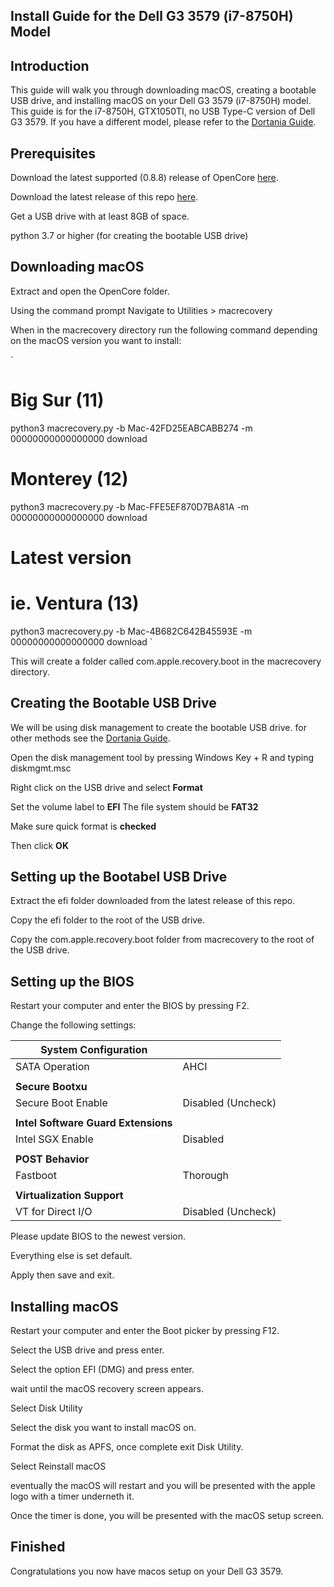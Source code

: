 ## Install Guide for the Dell G3 3579 (i7-8750H) Model

## Introduction

This guide will walk you through downloading macOS, creating a bootable USB drive, and installing macOS on your Dell G3 3579 (i7-8750H) model. This guide is for the i7-8750H, GTX1050TI, no USB Type-C version of Dell G3 3579. If you have a different model, please refer to the [Dortania Guide](https://dortania.github.io/OpenCore-Install-Guide/).

## Prerequisites

Download the latest supported (0.8.8) release of OpenCore [here](https://github.com/acidanthera/OpenCorePkg/releases/tag/0.8.8).

Download the latest release of this repo [here](https://github.com/MafioLive/OpenCore-Hackintosh-Dell-G3-3579/releases/tag/5.0).

Get a USB drive with at least 8GB of space.

python 3.7 or higher (for creating the bootable USB drive)

## Downloading macOS

Extract and open the OpenCore folder.

Using the command prompt Navigate to Utilities > macrecovery

When in the macrecovery directory run the following command depending on the macOS version you want to install:

`

# Big Sur (11)

python3 macrecovery.py -b Mac-42FD25EABCABB274 -m 00000000000000000 download

# Monterey (12)

python3 macrecovery.py -b Mac-FFE5EF870D7BA81A -m 00000000000000000 download

# Latest version

# ie. Ventura (13)

python3 macrecovery.py -b Mac-4B682C642B45593E -m 00000000000000000 download
`

This will create a folder called com.apple.recovery.boot in the macrecovery directory.

## Creating the Bootable USB Drive

We will be using disk management to create the bootable USB drive. for other methods see the [Dortania Guide](https://dortania.github.io/OpenCore-Install-Guide/installer-guide/windows-install.html#making-the-installer).

Open the disk management tool by pressing Windows Key + R and typing diskmgmt.msc

Right click on the USB drive and select **Format**

Set the volume label to **EFI**
The file system should be **FAT32**

Make sure quick format is **checked**

Then click **OK**

## Setting up the Bootabel USB Drive

Extract the efi folder downloaded from the latest release of this repo.

Copy the efi folder to the root of the USB drive.

Copy the com.apple.recovery.boot folder from macrecovery to the root of the USB drive.

## Setting up the BIOS

Restart your computer and enter the BIOS by pressing F2.

Change the following settings:

| **System Configuration**            |                    |
| ----------------------------------- | ------------------ |
| SATA Operation                      | AHCI               |
|                                     |                    |
| **Secure Bootxu**                   |                    |
| Secure Boot Enable                  | Disabled (Uncheck) |
|                                     |                    |
| **Intel Software Guard Extensions** |                    |
| Intel SGX Enable                    | Disabled           |
|                                     |                    |
| **POST Behavior**                   |                    |
| Fastboot                            | Thorough           |
|                                     |                    |
| **Virtualization Support**          |                    |
| VT for Direct I/O                   | Disabled (Uncheck) |

Please update BIOS to the newest version.

Everything else is set default.

Apply then save and exit.

## Installing macOS

Restart your computer and enter the Boot picker by pressing F12.

Select the USB drive and press enter.

Select the option EFI (DMG) and press enter.

wait until the macOS recovery screen appears.

Select Disk Utility

Select the disk you want to install macOS on.

Format the disk as APFS, once complete exit Disk Utility.

Select Reinstall macOS

eventually the macOS will restart and you will be presented with the apple logo with a timer underneth it.

Once the timer is done, you will be presented with the macOS setup screen.

## Finished

Congratulations you now have macos setup on your Dell G3 3579.
